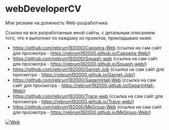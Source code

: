 # webDeveloperCV

Мое резюме на должность Web-разработчика

Ссылки на все разработанные мной сайты, с детальным описанием того, что я выполнил по каждому из проектов, прикладываю ниже:

- https://github.com/rebrum192000/Capoeira-Web (ссылка на сам сайт для просмотра - https://rebrum192000.github.io/Capoeira-Web/)
- https://github.com/rebrum192000/Squash-web (ссылка на сам сайт для просмотра - https://rebrum192000.github.io/Squash-web/)
- https://github.com/rebrum192000/Garnet-Job (ссылка на сам сайт для просмотра - https://rebrum192000.github.io/Garnet-Job/)
- https://github.com/rebrum192000/GagarinHall-Web (ссылка на сам сайт для просмотра - https://rebrum192000.github.io/GagarinHall-Web/)
- https://github.com/rebrum192000/Trace-web (ссылка на сам сайт для просмотра - https://rebrum192000.github.io/Trace-web/)
- https://github.com/rebrum192000/MkGroup-Web (ссылка на сам сайт для просмотра - https://rebrum192000.github.io/MkGroup-Web/)

<a href="https://ibb.co/XpJSGQH"><img src="https://i.ibb.co/6bsgqMQ/Web.jpg" alt="Web" border="0"></a>

